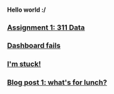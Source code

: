 #### Hello world  :/

### [Assignment 1: 311 Data](./assignment1.md)

### [Dashboard fails](./dashboardfails.md)

### [I'm stuck!](./sos_180601.md)

### [Blog post 1: what's for lunch?](./blogpost1.md)


